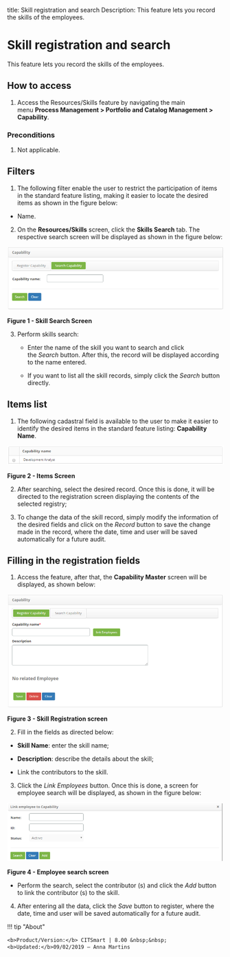 title: Skill registration and search
Description: This feature lets you record the skills of the employees.

# Skill registration and search

This feature lets you record the skills of the employees.

How to access
-------------

1.  Access the Resources/Skills feature by navigating the main menu **Process
    Management > Portfolio and Catalog Management > Capability**.

### Preconditions

1.  Not applicable.

Filters
-------

1.  The following filter enable the user to restrict the participation of items
    in the standard feature listing, making it easier to locate the desired
    items as shown in the figure below:

-   Name.

2.  On the **Resources/Skills** screen, click the **Skills Search** tab. The
    respective search screen will be displayed as shown in the figure below:

   ![figure](images/skill-1.png)
   
   **Figure 1 - Skill Search Screen**

3.  Perform skills search:

    -   Enter the name of the skill you want to search and click
        the *Search* button. After this, the record will be displayed according
        to the name entered.

    -   If you want to list all the skill records, simply click
        the *Search* button directly.

Items list
----------

1.  The following cadastral field is available to the user to make it easier to
    identify the desired items in the standard feature listing: **Capability
    Name**.

   ![figure](images/skill-2.png)
   
   **Figure 2 - Items Screen**

2.  After searching, select the desired record. Once this is done, it will be
    directed to the registration screen displaying the contents of the selected
    registry;

3.  To change the data of the skill record, simply modify the information of the
    desired fields and click on the *Record* button to save the change made in
    the record, where the date, time and user will be saved automatically for a
    future audit.

Filling in the registration fields
----------------------------------

1.  Access the feature, after that, the **Capability Master** screen will be
    displayed, as shown below:

   ![figure](images/skill-3.png)
   
   **Figure 3 - Skill Registration screen**

2.  Fill in the fields as directed below:

-   **Skill Name**: enter the skill name;

-   **Description**: describe the details about the skill;

-   Link the contributors to the skill.

3.  Click the *Link Employees* button. Once this is done, a screen for employee
    search will be displayed, as shown in the figure below:

   ![figure](images/skill-4.png)
   
   **Figure 4 - Employee search screen**

-   Perform the search, select the contributor (s) and click the *Add* button to
    link the contributor (s) to the skill.

4.  After entering all the data, click the *Save* button to register, where the
    date, time and user will be saved automatically for a future audit.

!!! tip "About"

    <b>Product/Version:</b> CITSmart | 8.00 &nbsp;&nbsp;
    <b>Updated:</b>09/02/2019 – Anna Martins
